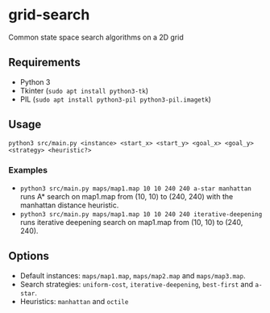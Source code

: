 # grid-search
Common state space search algorithms on a 2D grid

## Requirements
- Python 3
- Tkinter (`sudo apt install python3-tk`)
- PIL (`sudo apt install python3-pil python3-pil.imagetk`)

## Usage
`python3 src/main.py <instance> <start_x> <start_y> <goal_x> <goal_y> <strategy> <heuristic?>`

### Examples
- `python3 src/main.py maps/map1.map 10 10 240 240 a-star manhattan` runs A* search on map1.map from (10, 10) to (240, 240) with the manhattan distance heuristic.
- `python3 src/main.py maps/map1.map 10 10 240 240 iterative-deepening` runs iterative deepening search on map1.map from (10, 10) to (240, 240).

## Options
- Default instances: `maps/map1.map`, `maps/map2.map` and `maps/map3.map`.
- Search strategies: `uniform-cost`, `iterative-deepening`, `best-first` and `a-star`.
- Heuristics: `manhattan` and `octile`
